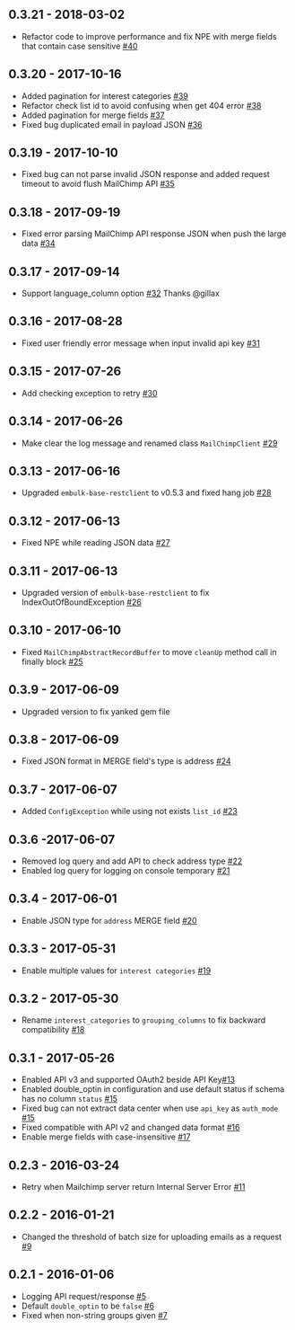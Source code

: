 ## 0.3.21 - 2018-03-02
- Refactor code to improve performance and fix NPE with merge fields that contain case sensitive [#40](https://github.com/treasure-data/embulk-output-mailchimp/pull/40)

## 0.3.20 - 2017-10-16
- Added pagination for interest categories [#39](https://github.com/treasure-data/embulk-output-mailchimp/pull/39)
- Refactor check list id to avoid confusing when get 404 error [#38](https://github.com/treasure-data/embulk-output-mailchimp/pull/38)
- Added pagination for merge fields [#37](https://github.com/treasure-data/embulk-output-mailchimp/pull/37)
- Fixed bug duplicated email in payload JSON [#36](https://github.com/treasure-data/embulk-output-mailchimp/pull/36)

## 0.3.19 - 2017-10-10
- Fixed bug can not parse invalid JSON response and added request timeout to avoid flush MailChimp API [#35](https://github.com/treasure-data/embulk-output-mailchimp/pull/35)

## 0.3.18 - 2017-09-19
- Fixed error parsing MailChimp API response JSON when push the large data [#34](https://github.com/treasure-data/embulk-output-mailchimp/pull/34)

## 0.3.17 - 2017-09-14

- Support language_column option [#32](https://github.com/treasure-data/embulk-output-mailchimp/pull/32) Thanks @gillax

## 0.3.16 - 2017-08-28
- Fixed user friendly error message when input invalid api key [#31](https://github.com/treasure-data/embulk-output-mailchimp/pull/31)

## 0.3.15 - 2017-07-26
- Add checking exception to retry [#30](https://github.com/treasure-data/embulk-output-mailchimp/pull/30)

## 0.3.14 - 2017-06-26
- Make clear the log message and renamed class `MailChimpClient` [#29](https://github.com/treasure-data/embulk-output-mailchimp/pull/29)

## 0.3.13 - 2017-06-16
- Upgraded `embulk-base-restclient` to v0.5.3 and fixed hang job [#28](https://github.com/treasure-data/embulk-output-mailchimp/pull/28)

## 0.3.12 - 2017-06-13
- Fixed NPE while reading JSON data [#27](https://github.com/treasure-data/embulk-output-mailchimp/pull/27)

## 0.3.11 - 2017-06-13
- Upgraded version of `embulk-base-restclient` to fix IndexOutOfBoundException [#26](https://github.com/treasure-data/embulk-output-mailchimp/pull/26)

## 0.3.10 - 2017-06-10
- Fixed `MailChimpAbstractRecordBuffer` to move `cleanUp` method call in finally block [#25](https://github.com/treasure-data/embulk-output-mailchimp/pull/25)

## 0.3.9 - 2017-06-09
- Upgraded version to fix yanked gem file

## 0.3.8 - 2017-06-09
- Fixed JSON format in MERGE field's type is address [#24](https://github.com/treasure-data/embulk-output-mailchimp/pull/24)

## 0.3.7 - 2017-06-07
- Added `ConfigException` while using not exists `list_id` [#23](https://github.com/treasure-data/embulk-output-mailchimp/pull/23)

## 0.3.6 -2017-06-07
- Removed log query and add API to check address type [#22](https://github.com/treasure-data/embulk-output-mailchimp/pull/22)
- Enabled log query for logging on console temporary [#21](https://github.com/treasure-data/embulk-output-mailchimp/pull/21)

## 0.3.4 - 2017-06-01
- Enable JSON type for `address` MERGE field [#20](https://github.com/treasure-data/embulk-output-mailchimp/pull/20)

## 0.3.3 - 2017-05-31
- Enable multiple values for `interest categories` [#19](https://github.com/treasure-data/embulk-output-mailchimp/pull/19)

## 0.3.2 - 2017-05-30
- Rename `interest_categories` to `grouping_columns` to fix backward compatibility [#18](https://github.com/treasure-data/embulk-output-mailchimp/pull/18)

## 0.3.1 - 2017-05-26
- Enabled API v3 and supported OAuth2 beside API Key[#13](https://github.com/treasure-data/embulk-output-mailchimp/pull/13)
- Enabled double_optin in configuration and use default status if schema has no column `status` [#15](https://github.com/treasure-data/embulk-output-mailchimp/pull/15)
- Fixed bug can not extract data center when use `api_key` as `auth_mode` [#15](https://github.com/treasure-data/embulk-output-mailchimp/pull/15)
- Fixed compatible with API v2 and changed data format [#16](https://github.com/treasure-data/embulk-output-mailchimp/pull/16)
- Enable merge fields with case-insensitive [#17](https://github.com/treasure-data/embulk-output-mailchimp/pull/17)

## 0.2.3 - 2016-03-24

- Retry when Mailchimp server return Internal Server Error [#11](https://github.com/treasure-data/embulk-output-mailchimp/pull/11)

## 0.2.2 - 2016-01-21

- Changed the threshold of batch size for uploading emails as a request [#9](https://github.com/treasure-data/embulk-output-mailchimp/pull/9)

## 0.2.1 - 2016-01-06

- Logging API request/response [#5](https://github.com/treasure-data/embulk-output-mailchimp/pull/5)
- Default `double_optin` to be `false` [#6](https://github.com/treasure-data/embulk-output-mailchimp/pull/6)
- Fixed when non-string groups given [#7](https://github.com/treasure-data/embulk-output-mailchimp/pull/7)
